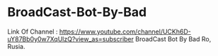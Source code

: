 # BroadCast-Bot-By-Bad
Link Of Channel : https://www.youtube.com/channel/UCKh6D-uY87Bb0y0w7XqUlzQ?view_as=subscriber                   BroadCast Bot By Bad Ro, Rusia.
